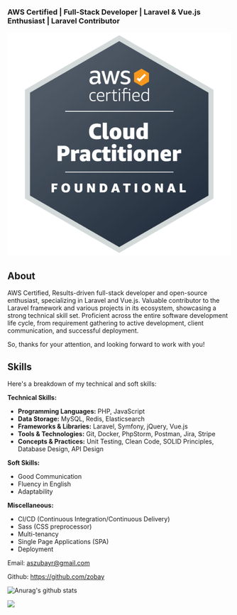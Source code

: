 ### AWS Certified | Full-Stack Developer | Laravel & Vue.js Enthusiast | Laravel Contributor


![AWS Certified Cloud Practitioner](https://github.com/zobay/zobay/blob/main/unnamed.png)

## About
AWS Certified, Results-driven full-stack developer and open-source enthusiast, specializing in Laravel and Vue.js. Valuable contributor to the Laravel framework and various projects in its ecosystem, showcasing a strong technical skill set. 
Proficient across the entire software development life cycle, from requirement gathering to active development, client communication, and successful deployment.

So, thanks for your attention, and looking forward to work with you!

## Skills

Here's a breakdown of my technical and soft skills:

**Technical Skills:**

* **Programming Languages:** PHP, JavaScript
* **Data Storage:** MySQL, Redis, Elasticsearch
* **Frameworks & Libraries:** Laravel, Symfony, jQuery, Vue.js
* **Tools & Technologies:** Git, Docker, PhpStorm, Postman, Jira, Stripe
* **Concepts & Practices:** Unit Testing, Clean Code, SOLID Principles, Database Design, API Design

**Soft Skills:**

* Good Communication
* Fluency in English
* Adaptability

**Miscellaneous:**

* CI/CD (Continuous Integration/Continuous Delivery)
* Sass (CSS preprocessor)
* Multi-tenancy
* Single Page Applications (SPA)
* Deployment


Email: aszubayr@gmail.com

Github: https://github.com/zobay

![Anurag's github stats](https://github-readme-stats.vercel.app/api?username=zobay&count_private=true&show_icons=true&theme=radical)

![](https://komarev.com/ghpvc/?username=zobay&color=brightgreen)
